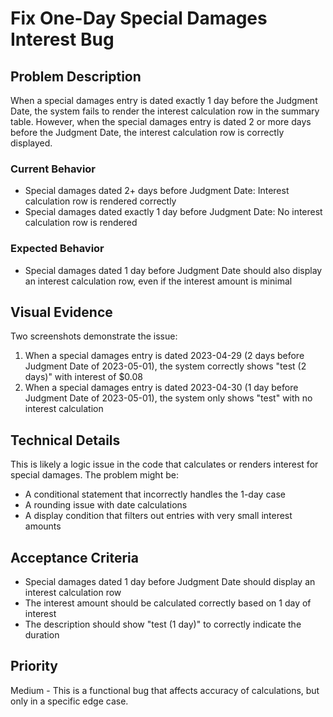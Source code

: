 # Fix One-Day Special Damages Interest Bug

## Problem Description
When a special damages entry is dated exactly 1 day before the Judgment Date, the system fails to render the interest calculation row in the summary table. However, when the special damages entry is dated 2 or more days before the Judgment Date, the interest calculation row is correctly displayed.

### Current Behavior
- Special damages dated 2+ days before Judgment Date: Interest calculation row is rendered correctly
- Special damages dated exactly 1 day before Judgment Date: No interest calculation row is rendered

### Expected Behavior
- Special damages dated 1 day before Judgment Date should also display an interest calculation row, even if the interest amount is minimal

## Visual Evidence
Two screenshots demonstrate the issue:
1. When a special damages entry is dated 2023-04-29 (2 days before Judgment Date of 2023-05-01), the system correctly shows "test (2 days)" with interest of $0.08
2. When a special damages entry is dated 2023-04-30 (1 day before Judgment Date of 2023-05-01), the system only shows "test" with no interest calculation

## Technical Details
This is likely a logic issue in the code that calculates or renders interest for special damages. The problem might be:
- A conditional statement that incorrectly handles the 1-day case
- A rounding issue with date calculations
- A display condition that filters out entries with very small interest amounts

## Acceptance Criteria
- Special damages dated 1 day before Judgment Date should display an interest calculation row
- The interest amount should be calculated correctly based on 1 day of interest
- The description should show "test (1 day)" to correctly indicate the duration

## Priority
Medium - This is a functional bug that affects accuracy of calculations, but only in a specific edge case.

